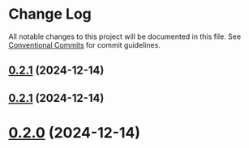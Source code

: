 # Change Log
All notable changes to this project will be documented in this file.
See [Conventional Commits](https://conventionalcommits.org) for commit guidelines.

## [0.2.1](https://github.com/ghiscoding/slickgrid-universal/compare/v5.11.0...v0.2.1) (2024-12-14)

## [0.2.1](https://github.com/ghiscoding/slickgrid-universal/compare/v5.11.0...v0.2.1) (2024-12-14)

# [0.2.0](https://github.com/ghiscoding/slickgrid-universal/compare/v5.11.0...v0.2.0) (2024-12-14)